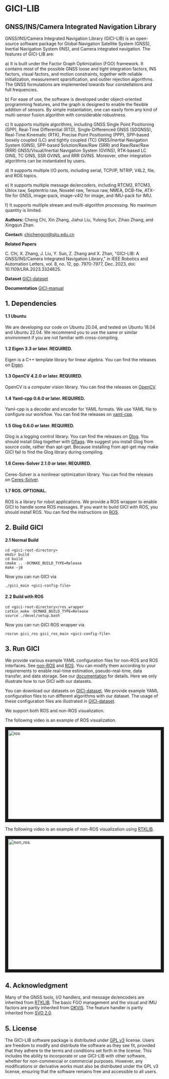 # GICI-LIB

## GNSS/INS/Camera Integrated Navigation Library

GNSS/INS/Camera Integrated Navigation Library (GICI-LIB) is an open-source software package for Global Navigation Satellite System (GNSS), Inertial Navigation System (INS), and Camera integrated navigation. The features of GICI-LIB are:

a) It is built under the Factor Graph Optimization (FGO) framework. It contains most of the possible GNSS loose and tight integration factors, INS factors, visual factors, and motion constraints, together with reliable initialization, measurement sparsification, and outlier rejection algorithms. The GNSS formulations are implemented towards four constellations and full frequencies.

b) For ease of use, the software is developed under object-oriented programming features, and the graph is designed to enable the flexible addition of sensors. By simple instantiation, one can easily form any kind of multi-sensor fusion algorithm with considerable robustness.

c) It supports multiple algorithms, including GNSS Single Point Positioning (SPP), Real-Time Differential (RTD), Single-Differenced GNSS (SDGNSS), Real-Time Kinematic (RTK), Precise Point Positioning (PPP), SPP-based loosely coupled (LC) and tightly coupled (TC) GNSS/Inertial Navigation System (GINS), SPP-based Solution/Raw/Raw (SRR) and Raw/Raw/Raw (RRR) GNSS/Visual/Inertial Navigation System (GVINS), RTK-based LC GINS, TC GINS, SSR GVINS, and RRR GVINS. Moreover, other integration algorithms can be instantiated by users.

d) It supports multiple I/O ports, including serial, TCP/IP, NTRIP, V4L2, file, and ROS topics.

e) It supports multiple message de/encoders, including RTCM2, RTCM3, Ublox raw, Septentrio raw, Novatel raw, Tersus raw, NMEA, DCB-file, ATX-file for GNSS, image-pack, image-v4l2 for image, and IMU-pack for IMU. 

f) It supports multiple stream and multi-algorithm processing. No maximum quantity is limited. 

**Authors:** Cheng Chi, Xin Zhang, Jiahui Liu, Yulong Sun, Zihao Zhang, and Xingqun Zhan.

**Contact:** chichengcn@sjtu.edu.cn

**Related Papers** 

C. Chi, X. Zhang, J. Liu, Y. Sun, Z. Zhang and X. Zhan, "GICI-LIB: A GNSS/INS/Camera Integrated Navigation Library," in IEEE Robotics and Automation Letters, vol. 8, no. 12, pp. 7970-7977, Dec. 2023, doi: 10.1109/LRA.2023.3324825.

**Dataset** [GICI-dataset](https://github.com/chichengcn/gici-open-dataset.git)

**Documentation** [GICI-manual](./doc/manual.pdf)

## 1. Dependencies

#### 1.1 Ubuntu

We are developing our code on Ubuntu 20.04, and tested on Ubuntu 18.04 and Ubuntu 22.04. We recommend you to use the same or similar environment if you are not familiar with cross-compiling.

#### 1.2 Eigen 3.3 or later. REQUIRED.

Eigen is a C++ template library for linear algebra. You can find the releases on [Eigen][eigen].

[eigen]: https://eigen.tuxfamily.org/index.php?title=Main_Page

#### 1.3 OpenCV 4.2.0 or later. REQUIRED.

OpenCV is a computer vision library. You can find the releases on [OpenCV][opencv].

[opencv]: https://opencv.org/releases/

#### 1.4 Yaml-cpp 0.6.0 or later. REQUIRED.

Yaml-cpp is a decoder and encoder for YAML formats. We use YAML file to configure our workflow. You can find the releases on [yaml-cpp][yaml].

[yaml]: https://github.com/jbeder/yaml-cpp

#### 1.5 Glog 0.6.0 or later. REQUIRED.
Glog is a logging control library. You can find the releases on [Glog][glog_]. You should install Glog together with [Gflags][gflags]. We suggest you install Glog from source code, rather than apt-get. Because installing from apt-get may make GICI fail to find the Glog library during compiling.

[glog_]: https://github.com/google/glog
[gflags]: https://github.com/gflags/gflags

#### 1.6 Ceres-Solver 2.1.0 or later. REQUIRED.

Ceres-Solver is a nonlinear optimization library. You can find the releases on [Ceres-Solver][ceres].

[ceres]: http://ceres-solver.org/

#### 1.7 ROS. OPTIONAL.

ROS is a library for robot applications. We provide a ROS wrapper to enable GICI to handle some ROS messages. If you want to build GICI with ROS, you should install ROS. You can find the instructions on [ROS][ros].

[ros]: http://wiki.ros.org/Documentation

## 2. Build GICI

#### 2.1 Normal Build

```
cd <gici-root-directory>
mkdir build
cd build
cmake .. -DCMAKE_BUILD_TYPE=Release
make -j8 
```

Now you can run GICI via 

```
./gici_main <gici-config-file>
```

#### 2.2 Build with ROS

```
cd <gici-root-directory>/ros_wrapper
catkin_make -DCMAKE_BUILD_TYPE=Release
source ./devel/setup.bash
```

Now you can run GICI ROS wrapper via 

```
rosrun gici_ros gici_ros_main <gici-config-file>
```

## 3. Run GICI

We provide various example YAML configuration files for non-ROS and ROS interfaces. See [non-ROS](./option) and [ROS](./ros_wrapper/src/gici/option). You can modify them according to your requirements to enable real-time estimation, pseudo-real-time, data transfer, and data storage. See our [documentation](./doc/manual.pdf) for details. Here we only illustrate how to run GICI with our datasets.

You can download our datasets on [GICI-dataset](https://github.com/chichengcn/gici-open-dataset.git). We provide example YAML configuration files to run different algorithms with our dataset. The usage of these configuration files are illustrated in [GICI-dataset](https://github.com/chichengcn/gici-open-dataset.git). 

We support both ROS and non-ROS visualization.

The following video is an example of ROS visualization.

<a href="https://youtu.be/dAczU-7r85U" target="_blank"><img src="https://github.com/chichengcn/gici-open-dataset/blob/master/figures/run/4.1_ros.png" 
alt="ros" width="500" height="290" border="10" /></a>

The following video is an example of non-ROS visualization using [RTKLIB](https://rtklib.com/).

<a href="https://youtu.be/8TP0We9lOEQ" target="_blank"><img src="https://github.com/chichengcn/gici-open-dataset/blob/master/figures/run/4.1_non_ros.png" 
alt="non_ros" width="500" height="425" border="10" /></a>

## 4. Acknowledgment

Many of the GNSS tools, I/O handlers, and message de/encoders are inherited from [RTKLIB](https://rtklib.com/). The basic FGO management and the visual and IMU factors are partly inherited from [OKVIS](https://github.com/ethz-asl/okvis). The feature handler is partly inherited from [SVO 2.0](https://github.com/uzh-rpg/rpg_svo_pro_open).

## 5. License

The GICI-LIB software package is distributed under [GPL v3](https://www.gnu.org/licenses/gpl-3.0.html) license. Users are freedom to modify and distribute the software as they see fit, provided that they adhere to the terms and conditions set forth in the license. This includes the ability to incorporate or use GICI-LIB with other software, whether for non-commercial or commercial purposes. However, any modifications or derivative works must also be distributed under the GPL v3 license, ensuring that the software remains free and accessible to all users.

